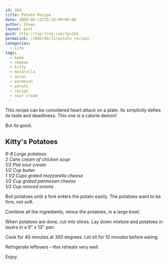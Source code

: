 ```yaml
---
id: 164
title: Potato Recipe
date: 2006-06-11T15:29:00+00:00
author: Shawn
layout: post
guid: http://top-frog.com/?p=164
permalink: /2006/06/11/potato_recipe/
categories:
  - Life
tags:
  - bake
  - cheese
  - kitty
  - mozarella
  - onion
  - parmesan
  - potato
  - recipe
  - sour cream
---
```

This recipe can be considered heart attack on a plate. Its simplicity defies its taste and deadliness. This one is a calorie demon!

But its good.

<!--more-->

## Kitty's Potatoes

_6-8 Large potatoes  
2 Cans cream of chicken soup  
1/2 Pint sour cream  
1/2 Cup butter  
1 1/2 Cups grated mozzarella cheese  
1/2 Cup grated parmesan cheese  
1/2 Cup minced onions_

Boil potatoes until a fork enters the potato easily. The potatoes want to be firm, not soft.

Combine all the ingredients, minus the potatoes, in a large bowl.

When potatoes are done, cut into slices. Lay down mixture and potatoes in layers in a 9" x 13" pan.

Cook for 40 minutes at 350 degrees. Let sit for 10 minutes before eating.

Refrigerate leftovers – this reheats very well.

Enjoy.